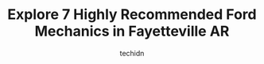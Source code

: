---
layout: ampstory
image: https://images.unsplash.com/photo-1583169215889-68d12eea7c1e?ixlib=rb-4.0.3&ixid=MnwxMjA3fDB8MHxwaG90by1wYWdlfHx8fGVufDB8fHx8&auto=format&fit=crop&w=640&h=853&q=80
author: techidn
featured: false
description: Experience the excellence of automotive service by visiting the 7 best Ford Mechanic in Fayetteville AR, USA. With their expertise, attention to detail, and commitment to customer satisfacti
title: Explore 7 Highly Recommended Ford Mechanics in Fayetteville AR
cover:
   title: Explore 7 Highly Recommended Ford Mechanics in Fayetteville AR
   subtitle: Rickpate
   background: https://images.unsplash.com/photo-1583169215889-68d12eea7c1e?ixlib=rb-4.0.3&ixid=MnwxMjA3fDB8MHxwaG90by1wYWdlfHx8fGVufDB8fHx8&auto=format&fit=crop&w=640&h=853&q=80

pages: 
 - layout: thirds
   top: <h1>#1 Lewis Ford Service</h1>
   bottom: "<p>Im so impressed with Lewis Ford of Fayetteville. I had the pleasure of working with Chuck Giertz on ordering my new Bronco Badlands. Chuck went above and beyond to mak</p>"
   background: https://www.knot35.com/toplist/wp-content/uploads/2023/06/best-ford-mechanic-1-in-fayetteville-ar-1685832460.jpeg
   backgroundblur: true
 - layout: thirds
   top: <h1>#2 Seeburg Service Center</h1>
   bottom: "<p>1599 N College Ave, Fayetteville, AR 72703, United States</p>"
   background: https://www.knot35.com/toplist/wp-content/uploads/2023/06/best-ford-mechanic-2-in-fayetteville-ar-1685832460.jpeg
   cta:
      link: https://www.knot35.com/toplist/explore-7-highly-recommended-ford-mechanics-in-fayetteville-ar/
      text: Explore 7 Highly Recommended Ford Mechanics in Fayetteville AR
 - layout: thirds
   top: <h1>#3 University Auto and Tire</h1>
   bottom: "<p>614 N College Ave, Fayetteville, AR 72701, United States</p>"
   background: https://www.knot35.com/toplist/wp-content/uploads/2023/06/best-ford-mechanic-3-in-fayetteville-ar-1685832461.jpeg
   cta:
      link: https://www.knot35.com/toplist/explore-7-highly-recommended-ford-mechanics-in-fayetteville-ar/
      text: Explore 7 Highly Recommended Ford Mechanics in Fayetteville AR
 - layout: thirds
   top: <h1>#4 Firestone Complete Auto Care</h1>
   bottom: "<p>2876 E Mission Blvd, Fayetteville, AR 72703, United States</p>"
   background: https://images.unsplash.com/photo-1522441815192-d9f04eb0615c?ixlib=rb-4.0.3&ixid=MnwxMjA3fDB8MHxwaG90by1wYWdlfHx8fGVufDB8fHx8&auto=format&fit=crop&w=640&h=853&q=80
   cta:
      link: https://www.knot35.com/toplist/explore-7-highly-recommended-ford-mechanics-in-fayetteville-ar/
      text: Explore 7 Highly Recommended Ford Mechanics in Fayetteville AR
 - layout: thirds
   top: <h1>#5 AutoHouse Automotive Diagnostics & Repair</h1>
   bottom: "<p>432 N Main Ave, Fayetteville, AR 72701, United States</p>"
   background: https://images.unsplash.com/photo-1462556791646-c201b8241a94?ixlib=rb-4.0.3&ixid=MnwxMjA3fDB8MHxwaG90by1wYWdlfHx8fGVufDB8fHx8&auto=format&fit=crop&w=640&h=853&q=80
   cta:
      link: https://www.knot35.com/toplist/explore-7-highly-recommended-ford-mechanics-in-fayetteville-ar/
      text: Explore 7 Highly Recommended Ford Mechanics in Fayetteville AR
 - layout: thirds
   top: <h1>#6 Gustavo Tire Auto Repair</h1>
   bottom: "<p>1225 S School Ave, Fayetteville, AR 72701, United States</p>"
   background: https://images.unsplash.com/photo-1574169208507-84376144848b?ixlib=rb-4.0.3&ixid=MnwxMjA3fDB8MHxwaG90by1wYWdlfHx8fGVufDB8fHx8&auto=format&fit=crop&w=640&h=853&q=80
   cta:
      link: https://www.knot35.com/toplist/explore-7-highly-recommended-ford-mechanics-in-fayetteville-ar/
      text: Explore 7 Highly Recommended Ford Mechanics in Fayetteville AR
 - layout: thirds
   top: <h1>#7 Fayetteville Tire & Auto</h1>
   bottom: "<p>3264 N College Ave, Fayetteville, AR 72703, United States</p>"
   background: https://images.unsplash.com/photo-1488554378835-f7acf46e6c98?ixlib=rb-4.0.3&ixid=MnwxMjA3fDB8MHxwaG90by1wYWdlfHx8fGVufDB8fHx8&auto=format&fit=crop&w=640&h=853&q=80
   cta:
      link: https://www.knot35.com/toplist/explore-7-highly-recommended-ford-mechanics-in-fayetteville-ar/
      text: Explore 7 Highly Recommended Ford Mechanics in Fayetteville AR
 - layout: thirds
   middle: Continue reading...
   background: https://plus.unsplash.com/premium_photo-1664640458616-3c74f8cb4589?ixlib=rb-4.0.3&ixid=MnwxMjA3fDB8MHxwaG90by1wYWdlfHx8fGVufDB8fHx8&auto=format&fit=crop&w=640&h=853&q=80
   cta:
      link: https://www.knot35.com/toplist/explore-7-highly-recommended-ford-mechanics-in-fayetteville-ar/
      text: Explore 7 Highly Recommended Ford Mechanics in Fayetteville AR
      
---